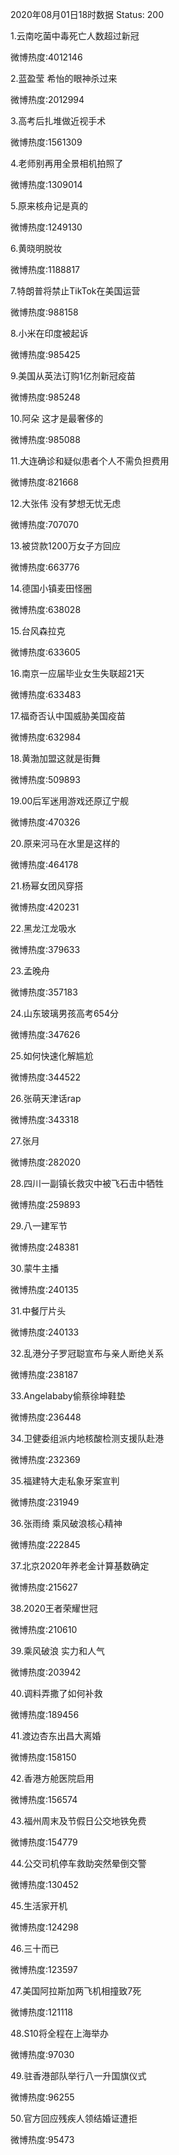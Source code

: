 2020年08月01日18时数据
Status: 200

1.云南吃菌中毒死亡人数超过新冠

微博热度:4012146

2.蓝盈莹 希怡的眼神杀过来

微博热度:2012994

3.高考后扎堆做近视手术

微博热度:1561309

4.老师别再用全景相机拍照了

微博热度:1309014

5.原来核舟记是真的

微博热度:1249130

6.黄晓明脱妆

微博热度:1188817

7.特朗普将禁止TikTok在美国运营

微博热度:988158

8.小米在印度被起诉

微博热度:985425

9.美国从英法订购1亿剂新冠疫苗

微博热度:985248

10.阿朵 这才是最奢侈的

微博热度:985088

11.大连确诊和疑似患者个人不需负担费用

微博热度:821668

12.大张伟 没有梦想无忧无虑

微博热度:707070

13.被贷款1200万女子方回应

微博热度:663776

14.德国小镇麦田怪圈

微博热度:638028

15.台风森拉克

微博热度:633605

16.南京一应届毕业女生失联超21天

微博热度:633483

17.福奇否认中国威胁美国疫苗

微博热度:632984

18.黄渤加盟这就是街舞

微博热度:509893

19.00后军迷用游戏还原辽宁舰

微博热度:470326

20.原来河马在水里是这样的

微博热度:464178

21.杨幂女团风穿搭

微博热度:420231

22.黑龙江龙吸水

微博热度:379633

23.孟晚舟

微博热度:357183

24.山东玻璃男孩高考654分

微博热度:347626

25.如何快速化解尴尬

微博热度:344522

26.张萌天津话rap

微博热度:343318

27.张月

微博热度:282020

28.四川一副镇长救灾中被飞石击中牺牲

微博热度:259893

29.八一建军节

微博热度:248381

30.蒙牛主播

微博热度:240135

31.中餐厅片头

微博热度:240133

32.乱港分子罗冠聪宣布与亲人断绝关系

微博热度:238187

33.Angelababy偷蔡徐坤鞋垫

微博热度:236448

34.卫健委组派内地核酸检测支援队赴港

微博热度:232369

35.福建特大走私象牙案宣判

微博热度:231949

36.张雨绮 乘风破浪核心精神

微博热度:222845

37.北京2020年养老金计算基数确定

微博热度:215627

38.2020王者荣耀世冠

微博热度:210610

39.乘风破浪 实力和人气

微博热度:203942

40.调料弄撒了如何补救

微博热度:189456

41.渡边杏东出昌大离婚

微博热度:158150

42.香港方舱医院启用

微博热度:156574

43.福州周末及节假日公交地铁免费

微博热度:154779

44.公交司机停车救助突然晕倒交警

微博热度:130452

45.生活家开机

微博热度:124298

46.三十而已

微博热度:123597

47.美国阿拉斯加两飞机相撞致7死

微博热度:121118

48.S10将全程在上海举办

微博热度:97030

49.驻香港部队举行八一升国旗仪式

微博热度:96255

50.官方回应残疾人领结婚证遭拒

微博热度:95473

